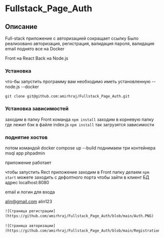 # Fullstack_Page_Auth
## Описание
Full-stack приложение с авторизацией сокращает ссылку 
Было реализовано авторизация, регистрация, валидация пароля, валидация email
поднято все на Docker

Front на React
Back на Node.js

### Установка
что-бы запустить программу вам необходимо иметь установленную 
--node.js
--docker
```
git clone git@github.com:amirhraj/Fullstack_Page_Auth.git
```

### Установка зависимостей
заходим в папку Front  команда 
``` npm install ```
заходим в корневую папку где лежит бэк в файле index.js
``` npm install ```
так загрузятся зависимости

### поднятие хостов
потом командой  docker compose up --build  поднимаем три контейнера 
msql
app 
phpadmin

приложение работает 

чтобы запустить Rect приложение заходим в Front папку делаем ``` npm start ```  можете заходить с дефолтного порта
чтобы зайти в клиент БД адрес localhost:8080

email и логин для входа

alin@gmail.com
alin123
```
![Страница регистрации](https://github.com/amirhraj/Fullstack_Page_Auth/blob/main/Auth.PNG)

![Страница авторизации](https://github.com/amirhraj/Fullstack_Page_Auth/blob/main/Registration.PNG)
